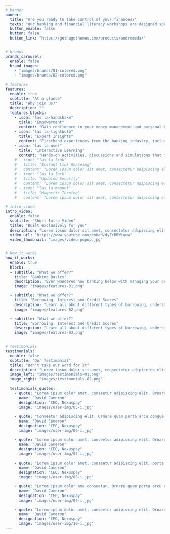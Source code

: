 ```yaml
---
# banner
banner:
  title: "Are you ready to take control of your finances?"
  texts: "Our banking and financial literacy workshops are designed specifically for teenagers looking to build a strong foundation for financial independence.Whether you’re saving for your first car, planning for college, or just curious about managing money, we’ve got you covered!"
  button_enable: false
  button: false
  button_link: "https://gethugothemes.com/products/andromeda/"


# brands
brands_carousel:
  enable: false
  brand_images:
    - "images/brands/01-colored.png"
    - "images/brands/02-colored.png"

# features
features:
  enable: true
  subtitle: "At a glance"
  title: "Why join us?"
  description: ""
  features_blocks:
    - icon: "las la-handshake"
      title: "Empowerment"
      content: "Gain confidence in your money management and personal banking skills, to take the first step towards financial independence"
    - icon: "las la-lightbulb"
      title: "Expert Insights"
      content: "Firsthand experiences from the banking industry, including valuable tips on managing finances and navigating banking services"
    - icon: "las la-user"
      title: "Interactive Learning"
      content: "Hands-on activities, discussions and simulations that make complex concepts relatable"
    # - icon: "las la-link"
    #   title: "Instant Link Shareing"
    #   content: "Lorem ipsum dolor sit amet, consectetur adipiscing elit. Neque enim id diam ornare volutpat in sagitis, aliquet. Arcu cursus"
    # - icon: "las la-lock"
    #   title: "Updated Security"
    #   content: "Lorem ipsum dolor sit amet, consectetur adipiscing elit. Neque enim id diam ornare volutpat in sagitis, aliquet. Arcu cursus"
    # - icon: "las la-magnet"
    #   title: "Magnetic Turning"
    #   content: "Lorem ipsum dolor sit amet, consectetur adipiscing elit. Neque enim id diam ornare volutpat in sagitis, aliquet. Arcu cursus"

# intro_video
intro_video:
  enable: false
  subtitle: "Short Intro Video"
  title: "Built exclusively for you"
  description: "Lorem ipsum dolor sit amet, consectetur adipiscing elit. Morbi egestas <br> Werat viverra id et aliquet. vulputate egestas sollicitudin."
  video_url: "https://www.youtube.com/embed/dyZcRRWiuuw"
  video_thumbnail: "images/video-popup.jpg"


# how_it_works
how_it_works:   
  enable: true
  block:
  - subtitle: "What we offer?"
    title: "Banking Basics"
    description: "Ever wondered how banking helps with managing your personal finances? This session will help you dive into the world of banking, discovering different types of accounts, bank statements, interest on savings, budgeting and much more."
    image: "images/features-01.png"

  - subtitle: "What we offer?"
    title: "Borrowing, Interest and Credit Scores"
    description: "Learn all about different types of borrowing, understand how credit cards work, what interest rates really mean, and how credit scores impact your financial journey."
    image: "images/features-02.png"

  - subtitle: "What we offer?"
    title: "Borrowing, Interest and Credit Scores"
    description: "Learn all about different types of borrowing, understand how credit cards work, what interest rates really mean, and how credit scores impact your financial journey."
    image: "images/features-03.png"


# testimonials
testimonials:
  enable: false
  subtitle: "Our Testimonial"
  title: "Don't take our word for it"
  description: "Lorem ipsum dolor sit amet, consectetur adipiscing elit. Morbi egestas <br> Werat viverra id et aliquet. vulputate egestas sollicitudin."
  image_left: "images/testimonials-01.png"
  image_right: "images/testimonials-02.png"

  testimonials_quotes:
    - quote: "Lorem ipsum dolor amet, conseetur adipiscing elit. Ornare quam porta arcu congue felis volutpat. Vitae lectudbfs dolor faucibus"
      name: "David Cameron"
      designation: "CEO, Nexuspay"
      image: "images/user-img/05-i.jpg"

    - quote: "Conseetur adipiscing elit. Ornare quam porta arcu congue felis volutpat. Vitae lectudbfs pellentesque vitae dolor faucibus"
      name: "David Cameron"
      designation: "CEO, Nexuspay"
      image: "images/user-img/06-i.jpg"

    - quote: "Lorem ipsum dolor amet, conseetur adipiscing elit. Ornare quam porta arcu congue felis volutpat. Vitae lectudbfs pellentesque vitae dolor"
      name: "David Cameron"
      designation: "CEO, Nexuspay"
      image: "images/user-img/07-i.jpg"

    - quote: "Lorem ipsum dolor amet, conseetur adipiscing elit. porta arcu congue felis volutpat. Vitae lectudbfs pellentesque vitae dolor faucibus"
      name: "David Cameron"
      designation: "CEO, Nexuspay"
      image: "images/user-img/08-i.jpg"

    - quote: "Lorem ipsum dolor ame conseetur. Ornare quam porta arcu congue felis volutpat. Vitae lectudbfs pellentesque vitae dolor faucibus"
      name: "David Cameron"
      designation: "CEO, Nexuspay"
      image: "images/user-img/09-i.jpg"

    - quote: "Lorem ipsum dolor amet, conseetur adipiscing elit. Ornare quam porta arcu congue lectudbfs pellentesque vitae dolor faucibus"
      name: "David Cameron"
      designation: "CEO, Nexuspay"
      image: "images/user-img/10-i.jpg"
---
```

